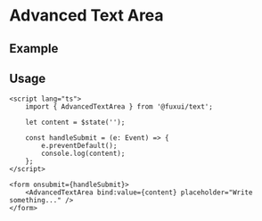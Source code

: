 <script lang="ts">
	import Example from './Example.svelte';
</script>

# Advanced Text Area

## Example

<Example />

## Usage

```svelte
<script lang="ts">
	import { AdvancedTextArea } from '@fuxui/text';

	let content = $state('');

	const handleSubmit = (e: Event) => {
		e.preventDefault();
		console.log(content);
	};
</script>

<form onsubmit={handleSubmit}>
	<AdvancedTextArea bind:value={content} placeholder="Write something..." />
</form>

```
